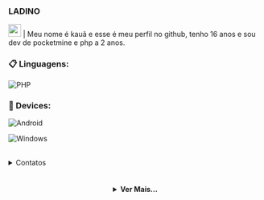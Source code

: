 ### LADINO
 
<img src="https://media.giphy.com/media/hvRJCLFzcasrR4ia7z/giphy.gif" width="25px"></img> | Meu nome é kauã e esse é meu perfil no github, tenho 16 anos e sou dev de pocketmine e php a 2 anos.
 
### 📋 Linguagens:
   ![PHP](https://img.shields.io/badge/PHP-000000?style=for-the-badge&logo=PHP&logoColor=white)
   
 ### 📱 Devices:
   ![Android](https://img.shields.io/badge/Android-3DDC84?style=for-the-badge&logo=Android&logoColor=white)

   ![Windows](https://img.shields.io/badge/Windows-0078D6?style=for-the-badge&logo=windows&logoColor=white)
   

<br/>
<details>
  <summary>Contatos</summary>
   </br> <img align="left" alt="Discord" target="blank" width="20px" src="https://raw.githubusercontent.com/anuraghazra/anuraghazra/master/assets/discord-round.svg"
   <string>LADINO#0001</string>
</details> 
 
<br/>

<h4 align="center">
<details>
<summary>Ver Mais...</summary>
 <h1>MAIS UM POUCO DE MIM </h1>
 <br>
 • Realizei alguns projetos de servidores como Hyperion, Orus Minigames e atualmente a WayMC, também estou entregado na equipe da rede space.
 <br><br>
 • Também faço parte da equipe da bedhosting (hospedagem brasileira).
 <br>
 <br>
  <a href="https://github.com/LadinoXx">
    <img
      align="center"
      height="150em"
      src="https://github-readme-stats.vercel.app/api/top-langs/?username=LadinoXx&show_icons=true&include_all_commits=true&count_private=true&layout=compact&theme=tokyonight"
    />
  </a>
</p>
 
 
<p align="center">
  <a href="https://github.com/LadinoXx">
    <img
      align="center"
      src="https://github-profile-trophy.vercel.app/?username=LadinoXx&theme=onedark&no-frame=true&row=1&&margin-w=20&no-bg=true"
    />
  </a>
</a>
</p>
</p>
</details>
